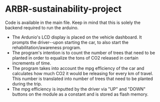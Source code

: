 # ARBR-sustainability-project
Code is available in the main file. Keep in mind that this is solely the backend required to run the arduino. 
- The Ardunio's LCD display is placed on the vehicle dashboard. It prompts the driver--upon starting the car, to also start the rehabilitation/awareness program. 
- The program's intention is to count the number of trees that need to be planted in order to equalize the tons of CO2 released in certain increments of time. 
- The program takes into account the mpg efficiency of the car and calculates how much CO2 it would be releasing for every km of travel. This number is translated into number of trees that need to be planted during the trip.
- The mpg efficiency is inputted by the driver via "UP" and "DOWN" buttons on the module as a constant and is stored as flash memory. 

